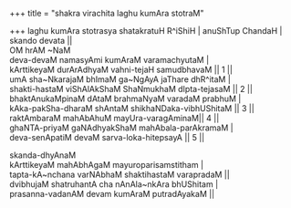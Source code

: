 +++
title = "shakra virachita laghu kumAra stotraM"

+++
laghu kumAra stotrasya shatakratuH R^iShiH | anuShTup ChandaH | skando
devata ||  
OM hrAM \~NaM  
deva-devaM namasyAmi kumAraM varamachyutaM |  
kArttikeyaM durArAdhyaM vahni-tejaH samudbhavaM || 1 ||  
umA sha\~NkarajaM bhImaM ga\~NgAyA jaThare dhR^itaM |  
shakti-hastaM viShAlAkShaM ShaNmukhaM dIpta-tejasaM || 2 ||  
bhaktAnukaMpinaM dAtaM brahmaNyaM varadaM prabhuM |  
kAka-pakSha-dharaM shAntaM shikhaNDaka-vibhUShitaM || 3 ||  
raktAmbaraM mahAbAhuM mayUra-varagAminaM|| 4 ||  
ghaNTA-priyaM gaNAdhyakShaM mahAbala-parAkramaM |  
deva-senApatiM devaM sarva-loka-hitepsayA || 5 ||

skanda-dhyAnaM  
kArttikeyaM mahAbhAgaM mayuroparisamstitham |  
tapta-kA\~nchana varNAbhaM shaktihastaM varapradaM ||  
dvibhujaM shatruhantA cha nAnAla\~nkAra bhUShitam |  
prasanna-vadanAM devam kumAraM putradAyakaM ||
